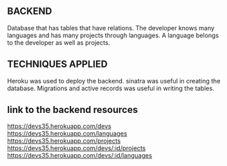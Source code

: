 ## BACKEND
Database that has tables that have relations.
The developer knows many languages and has many projects through languages.
A language belongs to the developer as well as projects. 
## TECHNIQUES APPLIED
Heroku was used to deploy the backend.
sinatra was useful in creating the database.
Migrations and active records was useful in writing the tables.

## link to the backend resources
https://devs35.herokuapp.com/devs
https://devs35.herokuapp.com/languages
https://devs35.herokuapp.com/projects
https://devs35.herokuapp.com/devs/:id/projects
https://devs35.herokuapp.com/devs/:id/languages

